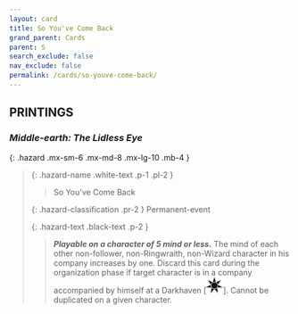 ```yaml
---
layout: card
title: So You've Come Back
grand_parent: Cards
parent: S
search_exclude: false
nav_exclude: false
permalink: /cards/so-youve-come-back/
---
```


## PRINTINGS


### _Middle-earth: The Lidless Eye_

{: .hazard .mx-sm-6 .mx-md-8 .mx-lg-10 .mb-4 }
> {: .hazard-name .white-text .p-1 .pl-2 }
> > <div class="hazard-mp"></div>
> > <div class="card-name">So You've Come Back</div>
>
> {: .hazard-classification .pr-2 }
> Permanent-event
>
> {: .hazard-text .black-text .p-2 }
> > ***Playable on a character of 5 mind or less.*** The mind of each other non-follower, non-Ringwraith, non-Wizard character in his company increases by one. Discard this card during the organization phase if target character is in a company accompanied by himself at a Darkhaven <nobr>[<img src="/assets/images/dark-haven.svg">]</nobr>. Cannot be duplicated on a given character. 
>
